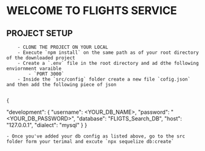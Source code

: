 # WELCOME TO FLIGHTS SERVICE

## PROJECT SETUP
```
    - CLONE THE PROJECT ON YOUR LOCAL
    - Execute `npm install` on the same path as of your root directory of the downloaded project
    - Create a `.env` file in the root directory and ad dthe following enviornment varaible
        - `PORT 3000`
    - Inside the `src/config` folder create a new file `cofig.json` and then add the following piece of json


```
    {

"development": {
"username": <YOUR_DB_NAME>,
"password": "<YOUR_DB_PASSWORD>",
"database": "FLIGTS_Search_DB",
"host": "127.0.0.1",
"dialect": "mysql"
}
}

```
- Once you've added your db config as listed above, go to the src folder form your terimal and excute `npx sequelize db:create`
```